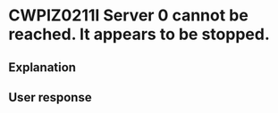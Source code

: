 # CWPIZ0211I Server 0 cannot be reached.  It appears to be stopped.

## Explanation

## User response